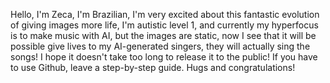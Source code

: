 Hello, I'm Zeca, I'm Brazilian, I'm very excited about this fantastic evolution of giving images more life, 
I'm autistic level 1, and currently my hyperfocus is to make music with AI, but the images are static, 
now I see that it will be possible give lives to my AI-generated singers,
they will actually sing the songs! I hope it doesn't take too long to release it to the public! 
If you have to use Github, leave a step-by-step guide. Hugs and congratulations!

<!---
zilochi/zilochi is a ✨ special ✨ repository because its `README.md` (this file) appears on your GitHub profile.
You can click the Preview link to take a look at your changes.
--->
